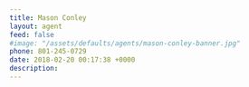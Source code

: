 ```yaml
---
title: Mason Conley
layout: agent
feed: false
#image: "/assets/defaults/agents/mason-conley-banner.jpg"
phone: 801-245-0729
date: 2018-02-20 00:17:38 +0000
description:
---
```

